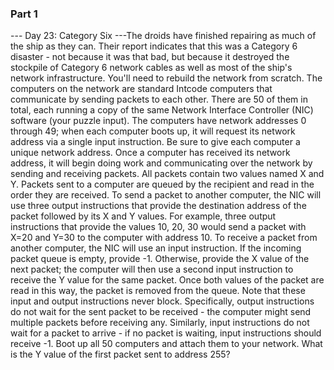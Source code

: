 ### Part 1

--- Day 23: Category Six ---The droids have finished repairing as much of the ship as they can.  Their report indicates that this was a Category 6 disaster - not because it was that bad, but because it destroyed the stockpile of Category 6 network cables as well as most of the ship's network infrastructure.
You'll need to rebuild the network from scratch.
The computers on the network are standard Intcode computers that communicate by sending packets to each other.  There are 50 of them in total, each running a copy of the same Network Interface Controller (NIC) software (your puzzle input). The computers have network addresses 0 through 49; when each computer boots up, it will request its network address via a single input instruction. Be sure to give each computer a unique network address.
Once a computer has received its network address, it will begin doing work and communicating over the network by sending and receiving packets. All packets contain two values named X and Y. Packets sent to a computer are queued by the recipient and read in the order they are received.
To send a packet to another computer, the NIC will use three output instructions that provide the destination address of the packet followed by its X and Y values.  For example, three output instructions that provide the values 10, 20, 30 would send a packet with X=20 and Y=30 to the computer with address 10.
To receive a packet from another computer, the NIC will use an input instruction.  If the incoming packet queue is empty, provide -1.  Otherwise, provide the X value of the next packet; the computer will then use a second input instruction to receive the Y value for the same packet.  Once both values of the packet are read in this way, the packet is removed from the queue.
Note that these input and output instructions never block. Specifically, output instructions do not wait for the sent packet to be received - the computer might send multiple packets before receiving any. Similarly, input instructions do not wait for a packet to arrive - if no packet is waiting, input instructions should receive -1.
Boot up all 50 computers and attach them to your network.  What is the Y value of the first packet sent to address 255?
